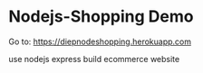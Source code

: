 # Nodejs-Shopping Demo
Go to: https://diepnodeshopping.herokuapp.com

use nodejs express build ecommerce website
